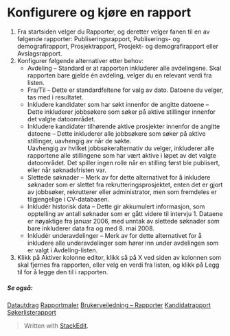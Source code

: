 # Konfigurere og kjøre en rapport

1.  Fra  startsiden  velger du  Rapporter, og deretter velger fanen til en av følgende rapporter:  Publiseringsrapport,  Publiserings- og demografirapport,  Prosjektrapport,  Prosjekt- og demografirapport  eller  Avslagsrapport.
2.  Konfigurer følgende alternativer etter behov:
    -   Avdeling  – Standard er at rapporten inkluderer alle avdelingene. Skal rapporten bare gjelde én avdeling, velger du en relevant verdi fra listen.
    -   Fra/Til  – Dette er standardfeltene for valg av dato. Datoene du velger, tas med i resultatet.
    -   Inkludere kandidater som har søkt innenfor de angitte datoene  – Dette inkluderer jobbsøkere som søker på aktive stillinger innenfor det valgte datoområdet.
    -   Inkludere kandidater tilhørende aktive prosjekter innenfor de angitte datoene  – Dette inkluderer alle jobbsøkere som søker på aktive stillinger, uavhengig av når de søkte.  
        Uavhengig av hvilket jobbsøkeralternativ du velger, inkluderer alle rapportene alle stillingene som har vært aktive i løpet av det valgte datoområdet. Det spiller ingen rolle når en stilling først ble publisert, eller når søknadsfristen var.
    -   Slettede søknader  – Merk av for dette alternativet for å inkludere søknader som er slettet fra rekrutteringsprosjektet, enten det er gjort av jobbsøker, rekrutterer eller administrator, men som fremdeles er tilgjengelige i CV-databasen.
    -   Inkludér historisk data  – Dette gir akkumulert informasjon, som opptelling av antall søknader som er gått videre til intervju 1. Dataene er nøyaktige fra januar 2006, med unntak av slettede søknader som bare inkluderer data fra og med 8. mai 2008.
    -   Inkludér underavdelinger  – Merk av for dette alternativet for å inkludere alle underavdelinger som hører inn under avdelingen som er valgt i Avdeling-listen.
3.  Klikk på  Aktiver kolonne editor, klikk så på X ved siden av kolonnen som skal fjernes fra rapporten, eller velg en verdi fra listen, og klikk på  Legg til  for å legge den til i rapporten.
    

##### Se også:

[Datautdrag](data_extract.htm)
[Rapportmaler](export_templates.htm)
[Brukerveiledning – Rapporter](guide_for_users_reports.htm)
[Kandidatrapport](candidate_report.htm)
[Søkerlisterapport](applicant_list_report.htm)


> Written with [StackEdit](https://stackedit.io/).
<!--stackedit_data:
eyJoaXN0b3J5IjpbLTEzMDQ3MTQ2NDRdfQ==
-->